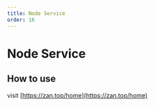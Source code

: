 ```yaml
---
title: Node Service
order: 16
---
```


# Node Service

## How to use

visit [https://zan.top/home](https://zan.top/home)
